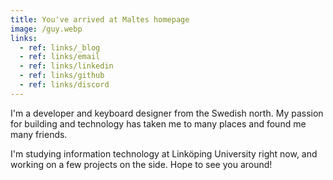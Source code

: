 ```yaml
---
title: You've arrived at Maltes homepage
image: /guy.webp
links:
  - ref: links/_blog
  - ref: links/email
  - ref: links/linkedin
  - ref: links/github
  - ref: links/discord
---
```


I'm a developer and keyboard designer from the Swedish north. My passion for building and technology has taken me to many places and found me many friends.

I'm studying information technology at Linköping University right now, and working on a few projects on the side. Hope to see you around!
